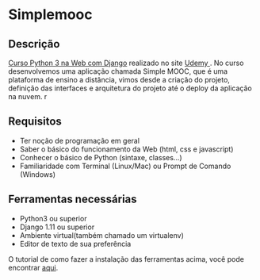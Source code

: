 # Simplemooc

## Descrição

[Curso Python 3 na Web com Django](https://www.udemy.com/python-3-na-web-com-django-basico-intermediario/) realizado no site [Udemy ](https://www.udemy.com/). No curso desenvolvemos uma aplicação chamada Simple MOOC, que é uma plataforma de ensino a distância, vimos desde a criação do projeto, definição das interfaces e arquitetura do projeto até o deploy da aplicação na nuvem.
r
## Requisitos

* Ter noção de programação em geral
* Saber o básico do funcionamento da Web (html, css e javascript)
* Conhecer o básico de Python (sintaxe, classes...)
* Familiaridade com Terminal (Linux/Mac) ou Prompt de Comando (Windows)

## Ferramentas necessárias
* Python3 ou superior
* Django 1.11 ou superior
* Ambiente virtual(também chamado um virtualenv)
* Editor de texto de sua preferência

O tutorial de como fazer a instalação das ferramentas acima, você pode encontrar [aqui](https://tutorial.djangogirls.org/pt/django_installation/).